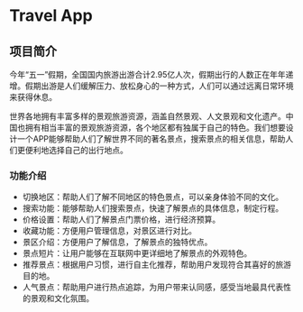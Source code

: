 # Travel App

## 项目简介

今年“五一”假期，全国国内旅游出游合计2.95亿人次，假期出行的人数正在年年递增。假期出游是人们缓解压力、放松身心的一种方式，人们可以通过远离日常环境来获得休息。

世界各地拥有丰富多样的景观旅游资源，涵盖自然景观、人文景观和文化遗产。中国也拥有相当丰富的景观旅游资源，各个地区都有独属于自己的特色。我们想要设计一个APP能够帮助人们了解世界不同的著名景点，搜索景点的相关信息，帮助人们更便利地选择自己的出行地点。

### 功能介绍

* 切换地区：帮助人们了解不同地区的特色景点，可以亲身体验不同的文化。
* 搜索功能：能够帮助人们搜索景点，快速了解景点的具体信息，制定行程。
* 价格设置：帮助人们了解景点门票价格，进行经济预算。
* 收藏功能：方便用户管理信息，对景区进行对比。
* 景区介绍：方便用户了解信息，了解景点的独特优点。
* 景点短片：让用户能够在互联网中更详细地了解景点的外观特色。
* 推荐景点：根据用户习惯，进行自主化推荐，帮助用户发现符合其喜好的旅游目的地。
* 人气景点：帮助用户进行热点追踪，为用户带来认同感，感受当地最具代表性的景观和文化氛围。
